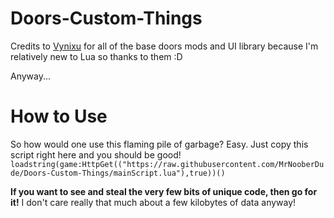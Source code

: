 # Doors-Custom-Things
Credits to [Vynixu](https://github.com/RegularVynixu/) for all of the base doors mods and UI library because I'm relatively new to Lua so thanks to them :D

Anyway...
# How to Use
So how would one use this flaming pile of garbage? Easy. Just copy this script right here and you should be good!  
`loadstring(game:HttpGet(("https://raw.githubusercontent.com/MrNooberDude/Doors-Custom-Things/mainScript.lua"),true))()`

**If you want to see and steal the very few bits of unique code, then go for it!** I don't care really that much about a few kilobytes of data anyway!
